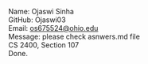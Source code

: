 Name: Ojaswi Sinha<br>
GitHub: Ojaswi03<br>
Email: os675524@ohio.edu<br>
Message: please check asnwers.md file<br>
CS 2400, Section 107<br>
Done.
